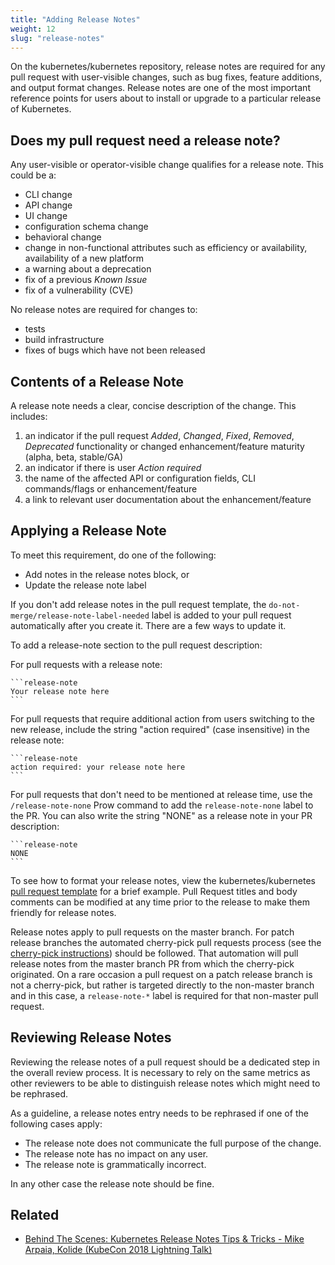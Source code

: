 ```yaml
---
title: "Adding Release Notes"
weight: 12
slug: "release-notes"
---
```


On the kubernetes/kubernetes repository, release notes are required for any pull
request with user-visible changes, such as bug fixes, feature additions, and
output format changes. Release notes are one of the most important reference
points for users about to install or upgrade to a particular release of
Kubernetes.

## Does my pull request need a release note?

Any user-visible or operator-visible change qualifies for a release note. This
could be a:

- CLI change
- API change
- UI change
- configuration schema change
- behavioral change
- change in non-functional attributes such as efficiency or availability,
  availability of a new platform
- a warning about a deprecation
- fix of a previous _Known Issue_
- fix of a vulnerability (CVE)

No release notes are required for changes to:

- tests
- build infrastructure
- fixes of bugs which have not been released

## Contents of a Release Note

A release note needs a clear, concise description of the change. This includes:

1. an indicator if the pull request _Added_, _Changed_, _Fixed_, _Removed_,
   _Deprecated_ functionality or changed enhancement/feature maturity (alpha,
   beta, stable/GA)
2. an indicator if there is user _Action required_
3. the name of the affected API or configuration fields, CLI commands/flags or
   enhancement/feature
4. a link to relevant user documentation about the enhancement/feature

## Applying a Release Note

To meet this requirement, do one of the following:
- Add notes in the release notes block, or
- Update the release note label

If you don't add release notes in the pull request template, the `do-not-merge/release-note-label-needed` label is added to your pull request automatically after you create it. There are a few ways to update it.

To add a release-note section to the pull request description:

For pull requests with a release note:

    ```release-note
    Your release note here
    ```

For pull requests that require additional action from users switching to the new release, include the string "action required" (case insensitive) in the release note:

    ```release-note
    action required: your release note here
    ```

For pull requests that don't need to be mentioned at release time, use the `/release-note-none` Prow command to add the `release-note-none` label to the PR. You can also write the string "NONE" as a release note in your PR description:

    ```release-note
    NONE
    ```

To see how to format your release notes, view the kubernetes/kubernetes [pull request template](https://git.k8s.io/kubernetes/.github/PULL_REQUEST_TEMPLATE.md) for a brief example. Pull Request titles and body comments can be modified at any time prior to the release to make them friendly for release notes.

Release notes apply to pull requests on the master branch. For patch release branches the automated cherry-pick pull requests process (see the [cherry-pick instructions](/en/docs/devel/sig-release/cherry-picks)) should be followed.  That automation will pull release notes from the master branch PR from which the cherry-pick originated. On a rare occasion a pull request on a patch release branch is not a cherry-pick, but rather is targeted directly to the non-master branch and in this case, a `release-note-*` label is required for that non-master pull request.

## Reviewing Release Notes

Reviewing the release notes of a pull request should be a dedicated step in the
overall review process. It is necessary to rely on the same metrics as other
reviewers to be able to distinguish release notes which might need to be
rephrased.

As a guideline, a release notes entry needs to be rephrased if one of the
following cases apply:

- The release note does not communicate the full purpose of the change.
- The release note has no impact on any user.
- The release note is grammatically incorrect.

In any other case the release note should be fine.

## Related

* [Behind The Scenes: Kubernetes Release Notes Tips & Tricks - Mike Arpaia, Kolide (KubeCon 2018 Lightning Talk)](https://www.youtube.com/watch?v=n62oPohOyYs)
